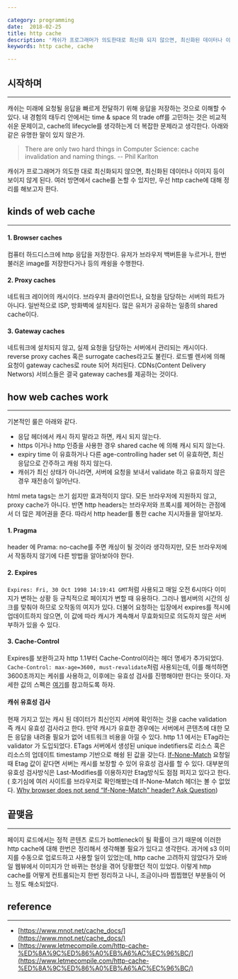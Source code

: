 ```yaml
---

category: programming
date:  2018-02-25
title: http cache
description: '캐쉬가 프로그래머가 의도한대로 최신화 되지 않으면, 최신화된 데이터나 이미지등이 보이지 않게되어 치명적일 수 있다. 여러 방면에서 cache를 논할 수 있지만, 우선 http cache에 대해 정리를 해보고자 한다.'
keywords: http cache, cache

---
```


## 시작하며

---

캐쉬는 미래에 요청될 응답을 빠르게 전달하기 위해 응답을 저장하는 것으로 이해할 수 있다. 내 경험의 태두리 안에서는 time & space 의 trade off를 고민하는 것은 비교적 쉬운 문제이고, cache의 lifecycle를 생각하는게 더 복잡한 문제라고 생각한다. 아래와 같은 유명한 말이 있지 않은가.

> There are only two hard things in Computer Science: cache invalidation and naming things. 
> -- Phil Karlton

캐쉬가 프로그래머가 의도한 대로 최신화되지 않으면, 최신화된 데이터나 이미지 등이 보이지 않게 된다. 여러 방면에서 cache를 논할 수 있지만, 우선 http cache에 대해 정리를 해보고자 한다.

## kinds of web cache

---

#### 1. Browser caches 
컴퓨터 하드디스크에 http 응답을 저장한다. 유저가 브라우저 백버튼을 누르거나, 한번 불러온 image를 저장한다거나 등의 캐슁을 수행한다. 

#### 2. Proxy caches 
네트워크 레이어의 캐시이다. 브라우저 클라이언트나, 요청을 담당하는 서버의 파트가 아니다. 일반적으로 ISP, 방화벽에 설치된다. 많은 유저가 공유하는 일종의 shared cache이다. 

#### 3. Gateway caches 
네트워크에 설치되지 않고, 실제 요청을 담당하는 서버에서 관리되는 캐시이다. reverse proxy caches 혹은 surrogate caches라고도 불린다. 로드벨 렌서에 의해 요청이 gateway caches로 route 되어 처리된다. CDNs(Content Delivery Networs) 서비스들은 결국 gateway caches를 제공하는 것이다.

## how web caches work 

---

기본적인 룰은 아래와 같다. 

- 응답 헤더에서 캐시 하지 말라고 하면, 캐시 되지 않는다. 
- https 이거나 http 인증을 사용한 경우 shared cache 에 의해 캐시 되지 않는다. 
- expiry time 이 유효하거나 다른 age-controlling hader set 이 유효하면, 최신 응답으로 간주하고 캐슁 하지 않는다. 
- 캐쉬가 최신 상태가 아니라면, 서버에 요청을 보내서 validate 하고 유효하지 않은 경우 재전송이 일어난다. 

html meta tags는 쓰기 쉽지만 효과적이지 않다. 모든 브라우저에 지원하지 않고, proxy cache가 아니다. 반면 http headers는 브라우저와 프록시를 제어하는 관점에서 더 많은 제어권을 준다. 따라서 http header를 통한 cache 지시자들을 알아보자.

#### 1. Pragma 

header 에 Prama: no-cache를 주면 캐싱이 될 것이라 생각하지만, 모든 브라우저에서 작동하지 않기에 다른 방법을 알아보아야 한다. 

#### 2. Expires 

`Expires: Fri, 30 Oct 1998 14:19:41 GMT`처럼 사용되고 매일 오전 6시마다 이미지가 변하는 상황 등 규칙적으로 페이지가 변할 때 유용하다. 그러나 웹서버의 시간의 싱크를 맞춰야 하므로 오작동의 여지가 있다. 더불어 요청하는 입장에서 expires를 적시에 업데이트하지 않으면, 이 값에 따라 캐시가 계속해서 무효화되므로 의도하지 않은 서버 부하가 있을 수 있다. 

#### 3. Cache-Control 

Expires를 보완하고자 http 1.1부터 Cache-Control이라는 헤더 명세가 추가되었다. `Cache-Control: max-age=3600, must-revalidate`처럼 사용되는데, 이를 해석하면 3600초까지는 케쉬를 사용하고, 이후에는 유효성 검사를 진행해야만 한다는 뜻이다. 자세한 값의 스펙은 [여기](https://developer.mozilla.org/en-US/docs/Web/HTTP/Headers/Cache-Control)를 참고하도록 하자.

#### 캐쉬 유효성 검사

현재 가지고 있는 캐시 된 데이터가 최신인지 서버에 확인하는 것을 cache validation 즉 캐시 유효성 검사라고 한다. 만약 캐시가 유효한 경우에는 서버에서 콘텐츠에 대한 모든 응답을 내려줄 필요가 없어 네트워크 비용을 아낄 수 있다. http 1.1 에서는 ETag라는 validator 가 도입되었다. ETags 서버에서 생성된 unique indetifiers로 리소스 혹은 리소스의 업데이트 timestamp 기반으로 해슁 된 값을 갖는다. [If-None-Match](https://developer.mozilla.org/en-US/docs/Web/HTTP/Headers/If-None-Match) 요청일 때 Etag 값이 같다면 서버는 캐시를 보장할 수 있어 유효성 검사를 할 수 있다. 대부분의 유효성 검사방식은 Last-Modifies를 이용하지만 Etag방식도 점점 퍼지고 있다고 한다.( 호기심에 여러 사이트를 브라우저로 확인해봤는데 If-None-Match 헤더는 볼 수 없었다. [Why browser does not send “If-None-Match” header? 
Ask Question](https://stackoverflow.com/questions/15900548/why-browser-does-not-send-if-none-match-header))

## 끝맺음 

---

페이지 로드에서는 정적 콘텐츠 로드가 bottleneck이 될 확률이 크기 때문에 이러한 http cache에 대해 한번은 정리해서 생각해볼 필요가 있다고 생각한다. 과거에 s3 이미지를 수동으로 업로드하고 사용할 일이 있었는데, http cache 고려하지 않았다가 모바일 웹뷰에서 이미지가 안 바뀌는 현상을 겪어 당황했던 적이 있었다. 이렇게 http cache를 어떻게 컨트롤되는지 한번 정리하고 나니, 조금이나마 찝찝했던 부분들이 어느 정도 해소되었다.


## reference

---

- [https://www.mnot.net/cache_docs/](https://www.mnot.net/cache_docs/)
- [https://www.letmecompile.com/http-cache-%ED%8A%9C%ED%86%A0%EB%A6%AC%EC%96%BC/](https://www.letmecompile.com/http-cache-%ED%8A%9C%ED%86%A0%EB%A6%AC%EC%96%BC/)
